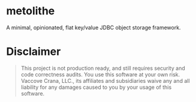 # metolithe

A minimal, opinionated, flat key/value JDBC object storage framework.

# Disclaimer

> This project is not production ready, and still requires security and code correctness audits. You use this
> software at your own risk. Vaccove Crana, LLC., its affiliates and subsidiaries waive any and all liability for any
> damages caused to you by your usage of this software.
